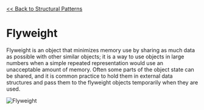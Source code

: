 [<< Back to Structural Patterns](index.md)

# Flyweight
Flyweight is an object that minimizes memory use by sharing as much data as possible with other similar objects; it is a way to use objects in large numbers when a simple repeated representation would use an unacceptable amount of memory. Often some parts of the object state can be shared, and it is common practice to hold them in external data structures and pass them to the flyweight objects temporarily when they are used.

![Flyweight](https://www.dofactory.com/images/diagrams/net/flyweight.gif)